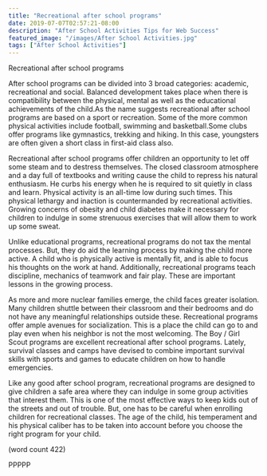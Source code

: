 ```yaml
---
title: "Recreational after school programs"
date: 2019-07-07T02:57:21-08:00
description: "After School Activities Tips for Web Success"
featured_image: "/images/After School Activities.jpg"
tags: ["After School Activities"]
---
```


Recreational after school programs

After school programs can be divided into 3 broad categories: academic,
recreational and social. Balanced development takes place when there is 
compatibility between the physical, mental as well as the educational 
achievements of the child.As the name suggests recreational after school 
programs are based on a sport or recreation. Some of the more common 
physical activities include football, swimming and basketball.Some clubs 
offer programs like gymnastics, trekking and hiking. In this case, 
youngsters are often given a short class in first-aid class also.

Recreational after school programs offer children an opportunity to let 
off some steam and to destress themselves. The closed classroom atmosphere 
and a day full of textbooks and writing cause the child to repress his 
natural enthusiasm. He curbs his energy when he is required to sit quietly 
in class and learn. Physical activity is an all-time low during such 
times. This physical lethargy and inaction is countermanded by 
recreational activities. Growing concerns of obesity and child diabetes 
make it necessary for children to indulge in some strenuous exercises that 
will allow them to work up some sweat. 

Unlike educational programs, recreational programs do not tax the 
mental processes. But, they do aid the learning process by making the 
child more active. A child who is physically active is mentally fit, and 
is able to focus his thoughts on the work at hand. Additionally, 
recreational programs teach discipline, mechanics of teamwork and fair 
play. These are important lessons in the growing process. 

As more and more nuclear families emerge, the child faces greater 
isolation. Many children shuttle between their classroom and their 
bedrooms and do not have any meaningful relationships outside these. 
Recreational programs offer ample avenues for socialization. This is a 
place the child can go to and play even when his neighbor is not the most 
welcoming. The Boy / Girl Scout programs are excellent recreational after 
school programs. Lately, survival classes and camps have devised to 
combine important survival skills with sports and games to educate 
children on how to handle emergencies. 

Like any good after school program, recreational programs are designed to 
give children a safe area where they can indulge in some group activities 
that interest them. This is one of the most effective ways to keep kids 
out of the streets and out of trouble. But, one has to be careful when 
enrolling children for recreational classes. The age of the child, his 
temperament and his physical caliber has to be taken into account before 
you choose the right program for your child. 

(word count 422)

PPPPP
